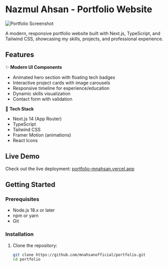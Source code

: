 # Nazmul Ahsan - Portfolio Website

![Portfolio Screenshot](/public/assets/images/portfolio-screenshot.png)

A modern, responsive portfolio website built with Next.js, TypeScript, and Tailwind CSS, showcasing my skills, projects, and professional experience.

## Features

✨ **Modern UI Components**
- Animated hero section with floating tech badges
- Interactive project cards with image carousels
- Responsive timeline for experience/education
- Dynamic skills visualization
- Contact form with validation

🚀 **Tech Stack**
- Next.js 14 (App Router)
- TypeScript
- Tailwind CSS
- Framer Motion (animations)
- React Icons

## Live Demo

Check out the live deployment: [portfolio-mnahsan.vercel.app](https://portfolio-mnahsan.vercel.app)

## Getting Started

### Prerequisites
- Node.js 18.x or later
- npm or yarn
- Git

### Installation
1. Clone the repository:
   ```bash
   git clone https://github.com/mnahsanofficial/portfolio.git
   cd portfolio
